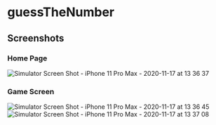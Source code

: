 # guessTheNumber
## Screenshots
### Home Page
![Simulator Screen Shot - iPhone 11 Pro Max - 2020-11-17 at 13 36 37](https://user-images.githubusercontent.com/62593643/99384879-25b05d80-28e1-11eb-8265-2a6c62f62b40.png)
### Game Screen
![Simulator Screen Shot - iPhone 11 Pro Max - 2020-11-17 at 13 36 45](https://user-images.githubusercontent.com/62593643/99385027-6e681680-28e1-11eb-933f-a7e0dadbd0b0.png)
![Simulator Screen Shot - iPhone 11 Pro Max - 2020-11-17 at 13 37 08](https://user-images.githubusercontent.com/62593643/99385047-732cca80-28e1-11eb-87d1-10ef00b43015.png)
